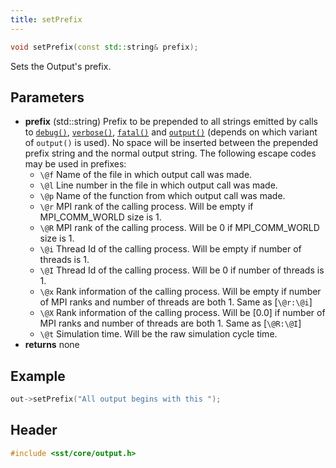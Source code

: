 ```yaml
---
title: setPrefix
---
```


```cpp
void setPrefix(const std::string& prefix);
```

Sets the Output's prefix.

## Parameters
* **prefix** (std::string) Prefix to be prepended to all strings emitted by calls to [`debug()`](debug), [`verbose()`](verbose), [`fatal()`](fatal) and [`output()`](../output) (depends on which variant of `output()` is used). No space will be inserted between the prepended prefix string and the normal output string. The following escape codes may be used in prefixes:
    - `\@f` Name of the file in which output call was made.
    - `\@l` Line number in the file in which output call was made.
    - `\@p` Name of the function from which output call was made.
    - `\@r` MPI rank of the calling process.  Will be empty if MPI_COMM_WORLD size is 1.
    - `\@R` MPI rank of the calling process.  Will be 0 if MPI_COMM_WORLD size is 1.
    - `\@i` Thread Id of the calling process.  Will be empty if number of threads is 1.
    - `\@I` Thread Id of the calling process.  Will be 0 if number of threads is 1.
    - `\@x` Rank information of the calling process.  Will be empty if number of MPI ranks and number of threads are both 1. Same as [`\@r:\@i`]
    - `\@X` Rank information of the calling process.  Will be [0.0] if number of MPI ranks and number of threads are both 1. Same as [`\@R:\@I`]
    - `\@t` Simulation time.  Will be the raw simulation cycle time.
* **returns** none


## Example

```cpp
out->setPrefix("All output begins with this ");
```

## Header
```cpp
#include <sst/core/output.h>
```
